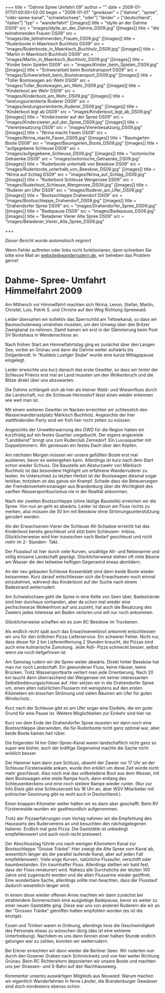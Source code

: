 +++
title = "Dahme Spree Umfahrt 09"
author = ""
date = 2009-01-01T01:00:00+02:00
begin = "2009-01-01"
"gewässer" = ["dahme", "spree", "oder-spree-kanal", "schwielochsee", "oder"]
"länder" = ["deutschland", "italien"]
"typ" = "wanderfahrt"
[[images]]
title = "Idylle an der Dahme DS09"
src = "images/Idylle_an_der_Dahme_DS09.jpg"
[[images]]
title = "die teilnehmenden Frauen DS09"
src = "images/die_teilnehmenden_Frauen_DS09.jpg"
[[images]]
title = "Ruderboote in Maerkisch Buchholz DS09"
src = "images/Ruderboote_in_Maerkisch_Buchholz_DS09.jpg"
[[images]]
title = "Martin in Maerkisch Buchholz DS09"
src = "images/Martin_in_Maerkisch_Buchholz_DS09.jpg"
[[images]]
title = "Kinder beim Spielen DS09"
src = "images/Kinder_beim_Spielen_DS09.jpg"
[[images]]
title = "Schwerarbeit beim Bootstransport DS09"
src = "images/Schwerarbeit_beim_Bootstransport_DS09.jpg"
[[images]]
title = "Toller Bootswagen am Wehr DS09"
src = "images/Toller_Bootswagen_am_Wehr_DS09.jpg"
[[images]]
title = "Kinderboot am Wehr DS09"
src = "images/Kinderboot_am_Wehr_DS09.jpg"
[[images]]
title = "leistungsorientierte Ruderer DS09"
src = "images/leistungsorientierte_Ruderer_DS09.jpg"
[[images]]
title = "Kinderboot legt ab DS09"
src = "images/Kinderboot_legt_ab_DS09.jpg"
[[images]]
title = "Kinderzweier auf der Spree DS09"
src = "images/Kinderzweier_auf_der_Spree_DS09.jpg"
[[images]]
title = "Viererbesatzung DS09"
src = "images/Viererbesatzung_DS09.jpg"
[[images]]
title = "Nirina macht Faxen DS09"
src = "images/Nirina_macht_Faxen_DS09.jpg"
[[images]]
title = "Baumgarten Boote DS09"
src = "images/Baumgarten_Boote_DS09.jpg"
[[images]]
title = "aufgegebene Schleuse DS09"
src = "images/aufgegebene_Schleuse_DS09.jpg"
[[images]]
title = "isotonische Getraenke DS09"
src = "images/isotonische_Getraenke_DS09.jpg"
[[images]]
title = "Ruderboote unterhalb von Beeskow DS09"
src = "images/Ruderboote_unterhalb_von_Beeskow_DS09.jpg"
[[images]]
title = "Nirina auf Schlag DS09"
src = "images/Nirina_auf_Schlag_DS09.jpg"
[[images]]
title = "Ruderboot Schleuse Wergensee DS09"
src = "images/Ruderboot_Schleuse_Wergensee_DS09.jpg"
[[images]]
title = "Ruderer am Ufer DS09"
src = "images/Ruderer_am_Ufer_DS09.jpg"
[[images]]
title = "Bootsschleppe Drahendorf DS09"
src = "images/Bootsschleppe_Drahendorf_DS09.jpg"
[[images]]
title = "Drahendorfer Spree DS09"
src = "images/Drahendorfer_Spree_DS09.jpg"
[[images]]
title = "Badepause DS09"
src = "images/Badepause_DS09.jpg"
[[images]]
title = "Beladener Vierer Alte Spree DS09"
src = "images/Beladener_Vierer_Alte_Spree_DS09.jpg"

+++


*Dieser Bericht wurde automatisch migriert*

Wenn Fehler auftreten oder links nicht funktionieren, dann schreiben Sie bitte eine Mail an website@wanderrudern.de, wir beheben das Problem gerne!



# Dahme- Spree- Umfahrt Himmelfahrt 2009


Am Mittwoch vor Himmelfahrt machten sich Nirina, Levon, Stefan, Martin, Christel, Luis, Patrik S. und Chrishe auf den Weg Richtung Spreewald.

Leider übersahen wir kollektiv das Sperrschild am Teltowkanal, so dass wir Baumschulenweg umdrehen mussten, um den Umweg über den Britzer Zweigkanal zu nehmen. Damit kamen wir erst in der Dämmerung beim Post SV Bootshaus in Wendenschloss an.

Nach frühen Start am Himmelfahrtstag ging es zunächst über den Langen See, vorbei an Grünau und dann die Dahme weiter aufwärts bis Dolgenbrodt. In “Kuddels Lustiger Stube” wurde eine kurze Mittagspause eingelegt.

Leider erwischte uns kurz danach das erste Gewitter, so dass wir hinter der Schleuse Prieros erst mal an Land mussten um den Wolkenbruch und die Blitze direkt über uns abzuwarten.

Die Dahme schlängelt sich ab hier als kleiner Wald- und Wiesenfluss durch die Landschaft, nur die Schleuse Hermsdorf lässt einen wieder erkennen wie weit man ist.

Mit einem weiteren Gewitter im Nacken erreichten wir schliesslich den Wasserwanderrastplatz Märkisch Buchholz. Angesichts der hier stattfindenden Party sind wir froh hier nicht zelten zu müssen.

Angesichts der Unwetterwarnung des DWD für die Region haben wir kurzfristig auf ein festes Quartier umgebucht. Der eigens angereiste “Landdienst” bringt uns zum Ruderclub Zernsdorf. Ein Luxusquartier mit Doppelzimmern. Wir geniessen ein festes Dach über den Köpfen.

Am nächsten Morgen müssen wir unsere gefüllten Boote erst mal ausleeren, bevor es weitergehen kann. Allerdings ist kurz nach dem Start schon wieder Schluss. Die Baustelle am Absturzwehr von Märkisch Buchholz ist das besondere Highlight um erfahrene Wanderruderer zu testen. Im Unterschied zu letzten Herbst ist der Bootswagen diesmal sogar lenkbar, trotzdem ist das ganze ein Krampf. Schade dass die Beteuerungen der Fremdenverkehrsmanager aus Brandenburg über die Wichtigkeit des sanften Wassersporttourismus nie in der Realität ankommen.

Nach der zweiten Bootsschleppe (ohne lästige Baustelle) erreichen wir die Spree. Von nun an geht es abwärts. Leider ist davon am Fluss nichts zu merken, also müssen die 50 km mit Beeskow ohne Strömungsunterstützung gerudert werden.

Als der Erwachsenen-Vierer die Schleuse Alt-Schadow erreicht hat das Kinderboot bereits geschleust und sitzt beim Schleusen- Imbiss. Glücklicherweise wird hier inzwischen nach Bedarf geschleust und nicht mehr im 2- Stunden- Takt.

Der Flusslauf ist hier durch viele Kurven, unzählige Alt- und Nebenarme und völlig einsame Landschaft geprägt. Glücklicherweise stehen oft viele Bäume am Wasser die den teilweise heftigen Gegenwind etwas abmildern.

An der neu gebauten Schleuse Kossenblatt sind dann beide Boote wieder beisammen. Kurz darauf entschliessen sich die Erwachsenen noch einmal einzukehren, während das Kinderboot auf der Suche nach einem Badestrand weiterrudert.

Am Schwielochsee geht die Spree in eine Kette von Seen über, Badestrände sind hier durchaus vorhanden, aber da schon mal wieder eine pechschwarze Wolkenfront auf uns zuzieht, hat auch die Besatzung des Zweiers jedes Interesse am Baden verloren und will nur noch ankommen.

Glücklicherweise schaffen wir es zum RC Beeskow im Trockenen.

Als endlich recht spät auch das Erwachsenenboot ankommt entschliessen wir uns für den örtlichen Pizza-Lieferservice. Ein schwerer Fehler. Nicht nur, dass dieser für 2 km Lieferentfernung 2 Stunden braucht, die Pizzas sind auch eine kulinarische Zumutung. Jede Aldi- Pizza schmeckt besser, selbst wenn sie noch tiefgefroren ist.

Am Samstag rudern wir die Spree weiter abwärts. Direkt hinter Beeskow hat man nur noch Landschaft. Ein gewundener Fluss, keine Häuser, keine Brücken. Trotz Wassersportkarte verliert man jede Orientierung. Nach 20 km taucht dann überraschend der Wergensee mit seiner interessanten Selbstbedienungsschleuse auf. Hier setzen wir in die Drahendorfer Spree um, einen alten natürlichen Flussarm mit wenigstens auf den ersten Kilometern ein bisschen Strömung und vielen Bäumen am Ufer für guten Windschutz..

Kurz nach der Schleuse gibt es am Ufer sogar eine Eisdiele, die ein guter Grund für eine Pause ist. Weitere Möglichkeiten zur Einkehr sind hier rar.

Kurz vor dem Ende der Drahendorfer Spree mussten wir dann noch eine Bootsschleppe überwinden, die für Ruderboote nicht ganz optimal war, aber beide Boote kamen heil rüber.

Die folgenden 14 km Oder-Spree-Kanal waren landschaftlich nicht ganz so super wie bisher, auch der kräftige Gegenwind machte die Sache nicht wirklich besser.

Der Hammer kam dann zum Schluss, obwohl der Zweier vor 17 Uhr an der Schleuse Fürstenwalde ankam, wurde ihm erklärt um diese Zeit würde nicht mehr geschleust. Also noch mal das vollbeladene Boot aus dem Wasser, mit dem Bootswagen eine steile Rampe hoch, dann entlang des Schleusenbeckens und eine noch steilere Rampe wieder runter. (Nur zur Info Elwis gibt eine Schleusenzeit bis 18 Uhr an, aber WSV Mitarbeiter mit polnischer Gesinnung gibt es wohl auch in Deutschland.).

Einen knappen Kilometer weiter hatten wir es dann aber geschafft. Beim RV Fürstenwalde wurden wir gastfreundlich aufgenommen.

Trotz der Pizzaerfahrungen vom Vortag nahmen wir die Empfehlung des Hauswarts des Rudervereins an und besuchten den nächstgelegenen Italiener. Endlich mal gute Pizza. Die Gaststätte ist unbedingt empfehlenswert und auch noch recht preiswert.

Der Abschlusstag führte uns nach wenigen Kilometern Kanal zur Bootsschleppe “Grosse Tränke”. Hier zweigt die Alte Spree vom Kanal ab, wesentlich länger als der parallel laufende Kanal, aber auf jeden Fall empfehlenswert. Viele enge Kurven, natürliche Flussufer, verschilft oder baumbestanden. Ein traumhafter Fluss. Allerdings stellten wir bald fest, dass der Fluss renaturiert wird. Nahezu alle Durchstiche der letzten 100 Jahre sind zugemacht worden und die alten Flussarme wieder geöffnet. Eine wunderbare Sache, allerdings sollte man beachten, dass der Flusslauf dadurch wesentlich länger wird.

In einem diese wieder offenen Arme machten wir dann zunächst bei strahlendem Sonnenschein eine ausgiebige Badepause, bevor es weiter zu einer neuen Gaststätte ging. Diese war uns von anderen Ruderern die wir an der “Grossen Tränke” getroffen hatten empfohlen worden (es ist die einzige).

Essen und Trinken waren in Ordnung, allerdings liess die Geschwindigkeit des Personals etwas zu wünschen übrig (das ist eine extreme Untertreibung). Nachdem es uns dann binnen einer halben Stunde endlich gelungen war zu zahlen, konnten wir weiterrudern.

Bei Erkner erreichten wir dann wieder die Berliner Seen. Wir ruderten nun durch den Gosener Graben nach Schmöckwitz und von hier weiter Richtung Grünau. Beim RC Richtershorn deponierten wir unsere Boote und machten uns per Strassen- und S-Bahn auf den Nachhauseweg.

Kommentar unseres auswärtigen Mitglieds aus Neuwied: Warum machen wir eigentlich Wanderfahrten in ferne Länder, die Brandenburger Gewässer sind doch mindestens ebenso schön.